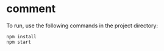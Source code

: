 comment
=======

To run, use the following commands in the project directory:

```
npm install
npm start
```
